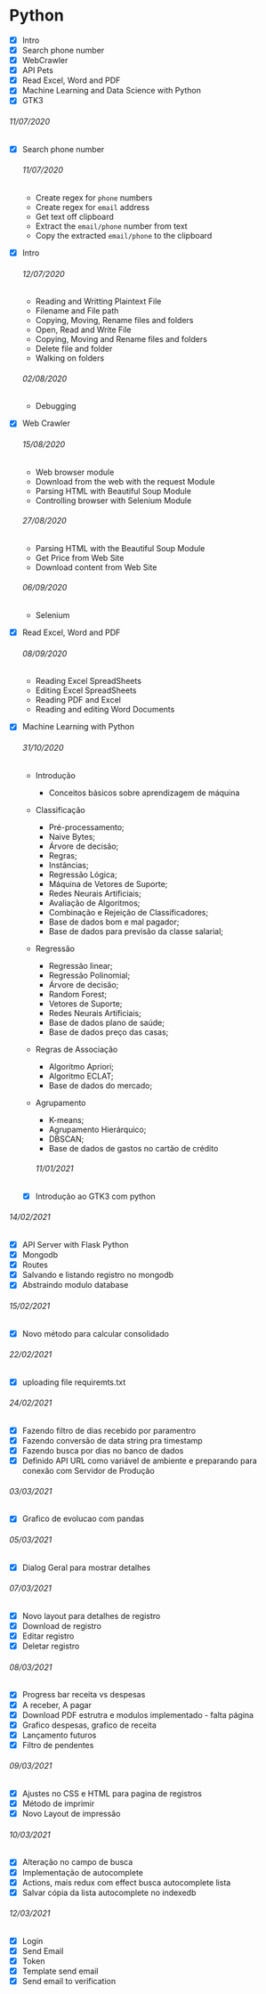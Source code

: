 # Python

* [x] Intro
* [x] Search phone number
* [x] WebCrawler
* [x] API Pets
* [x] Read Excel, Word and PDF
* [x] Machine Learning and Data Science with Python
* [x] GTK3

###### 11/07/2020

* [x] Search phone number

  ###### 11/07/2020

  + Create regex for `phone` numbers
  + Create regex for `email` address
  + Get text off clipboard
  + Extract the `email/phone` number from text
  + Copy the extracted `email/phone` to the clipboard

* [x] Intro

  ###### 12/07/2020

  + Reading and Writting Plaintext File
  + Filename and File path
  + Copying, Moving, Rename files and folders
  + Open, Read and Write File
  + Copying, Moving and Rename files and folders
  + Delete file and folder
  + Walking on folders

  ###### 02/08/2020

  + Debugging

* [x] Web Crawler

  ###### 15/08/2020

  + Web browser module
  + Download from the web with the request Module
  + Parsing HTML with Beautiful Soup Module
  + Controlling browser with Selenium Module

  ###### 27/08/2020

  + Parsing HTML with the Beautiful Soup Module
  + Get Price from Web Site
  + Download content from Web Site

  ###### 06/09/2020

  + Selenium

* [x] Read Excel, Word and PDF

  ###### 08/09/2020

  + Reading Excel SpreadSheets
  + Editing Excel SpreadSheets
  + Reading PDF and Excel
  + Reading and editing Word Documents

* [x] Machine Learning with Python

  ###### 31/10/2020

  + Introdução
    - Conceitos básicos sobre aprendizagem de máquina
  + Classificação
    - Pré-processamento;
    - Naive Bytes;
    - Árvore de decisão;
    - Regras;
    - Instâncias;
    - Regressão Lógica;
    - Máquina de Vetores de Suporte;
    - Redes Neurais Artificiais;
    - Avaliação de Algoritmos;
    - Combinação e Rejeição de Classificadores;
    - Base de dados bom e mal pagador;
    - Base de dados para previsão da classe salarial;
  + Regressão
    - Regressão linear;
    - Regressão Polinomial;
    - Árvore de decisão;
    - Random Forest;
    - Vetores de Suporte;
    - Redes Neurais Artificiais;
    - Base de dados plano de saúde;
    - Base de dados preço das casas;
  + Regras de Associação
    - Algoritmo Apriori;
    - Algoritmo ECLAT;
    - Base de dados do mercado;
  + Agrupamento

    - K-means;
    - Agrupamento Hierárquico;
    - DBSCAN;
    - Base de dados de gastos no cartão de crédito

    ###### 11/01/2021

  + [x] Introdução ao GTK3 com python

###### 14/02/2021

* [x] API Server with Flask Python
* [x] Mongodb
* [x] Routes
* [x] Salvando e listando registro no mongodb
* [x] Abstraindo modulo database

###### 15/02/2021

* [x] Novo método para calcular consolidado

###### 22/02/2021

* [x] uploading file requiremts.txt

###### 24/02/2021

* [x] Fazendo filtro de dias recebido por paramentro
* [x] Fazendo conversão de data string pra timestamp
* [x] Fazendo busca por dias no banco de dados
* [x] Definido API URL como variável de ambiente e preparando para conexão com Servidor de Produção

###### 03/03/2021

* [x] Grafico de evolucao com pandas

###### 05/03/2021

* [x] Dialog Geral para mostrar detalhes 

###### 07/03/2021

* [x] Novo layout para detalhes de registro
* [x] Download de registro
* [x] Editar registro
* [x] Deletar registro

###### 08/03/2021

* [x] Progress bar receita vs despesas
* [x] A receber, A pagar
* [x] Download PDF estrutra e modulos implementado - falta página 
* [x] Grafico despesas, grafico de receita
* [x] Lançamento futuros
* [x] Filtro de pendentes

###### 09/03/2021

* [x] Ajustes no CSS e HTML para pagina de registros
* [x] Método de imprimir
* [x] Novo Layout de impressão

###### 10/03/2021

* [x] Alteração no campo de busca
* [x] Implementação de autocomplete
* [x] Actions, mais redux com effect busca autocomplete lista
* [x] Salvar cópia da lista autocomplete no indexedb

###### 12/03/2021

* [x] Login
* [x] Send Email
* [x] Token
* [x] Template send email
* [x] Send email to verification
